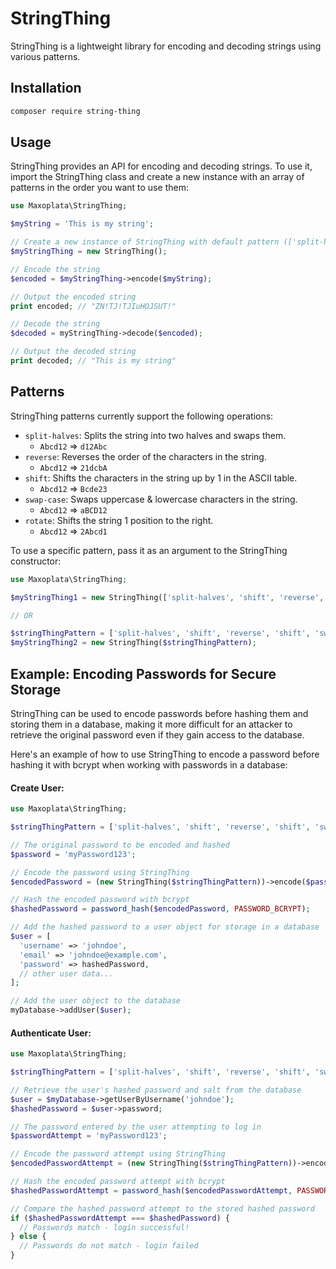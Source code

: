 # StringThing

StringThing is a lightweight library for encoding and decoding strings using various patterns.

## Installation

```sh
composer require string-thing
```

## Usage

StringThing provides an API for encoding and decoding strings. To use it, import the StringThing class and create a new instance with an array of patterns in the order you want to use them:

```php
use Maxoplata\StringThing;

$myString = 'This is my string';

// Create a new instance of StringThing with default pattern (['split-halves', 'reverse', 'shift', 'swap-case', 'rotate'])
$myStringThing = new StringThing();

// Encode the string
$encoded = $myStringThing->encode($myString);

// Output the encoded string
print encoded; // "ZN!TJ!TJIuHOJSUT!"

// Decode the string
$decoded = myStringThing->decode($encoded);

// Output the decoded string
print decoded; // "This is my string"
```

## Patterns

StringThing patterns currently support the following operations:

- `split-halves`: Splits the string into two halves and swaps them.
	- `Abcd12` => `d12Abc`
- `reverse`: Reverses the order of the characters in the string.
	- `Abcd12` => `21dcbA`
- `shift`: Shifts the characters in the string up by 1 in the ASCII table.
	- `Abcd12` => `Bcde23`
- `swap-case`: Swaps uppercase & lowercase characters in the string.
	- `Abcd12` => `aBCD12`
- `rotate`:  Shifts the string 1 position to the right.
	- `Abcd12` => `2Abcd1`

To use a specific pattern, pass it as an argument to the StringThing constructor:

```php
use Maxoplata\StringThing;

$myStringThing1 = new StringThing(['split-halves', 'shift', 'reverse', 'shift', 'swap-case', 'rotate']);

// OR

$stringThingPattern = ['split-halves', 'shift', 'reverse', 'shift', 'swap-case', 'rotate'];
$myStringThing2 = new StringThing($stringThingPattern);
```

## Example: Encoding Passwords for Secure Storage

StringThing can be used to encode passwords before hashing them and storing them in a database, making it more difficult for an attacker to retrieve the original password even if they gain access to the database.

Here's an example of how to use StringThing to encode a password before hashing it with bcrypt when working with passwords in a database:

#### Create User:

```php
use Maxoplata\StringThing;

$stringThingPattern = ['split-halves', 'shift', 'reverse', 'shift', 'swap-case', 'rotate'];

// The original password to be encoded and hashed
$password = 'myPassword123';

// Encode the password using StringThing
$encodedPassword = (new StringThing($stringThingPattern))->encode($password);

// Hash the encoded password with bcrypt
$hashedPassword = password_hash($encodedPassword, PASSWORD_BCRYPT);

// Add the hashed password to a user object for storage in a database
$user = [
  'username' => 'johndoe',
  'email' => 'johndoe@example.com',
  'password' => hashedPassword,
  // other user data...
];

// Add the user object to the database
myDatabase->addUser($user);
```

#### Authenticate User:

```php
use Maxoplata\StringThing;

$stringThingPattern = ['split-halves', 'shift', 'reverse', 'shift', 'swap-case', 'rotate'];

// Retrieve the user's hashed password and salt from the database
$user = $myDatabase->getUserByUsername('johndoe');
$hashedPassword = $user->password;

// The password entered by the user attempting to log in
$passwordAttempt = 'myPassword123';

// Encode the password attempt using StringThing
$encodedPasswordAttempt = (new StringThing($stringThingPattern))->encode($passwordAttempt);

// Hash the encoded password attempt with bcrypt
$hashedPasswordAttempt = password_hash($encodedPasswordAttempt, PASSWORD_BCRYPT);

// Compare the hashed password attempt to the stored hashed password
if ($hashedPasswordAttempt === $hashedPassword) {
  // Passwords match - login successful!
} else {
  // Passwords do not match - login failed
}
```
